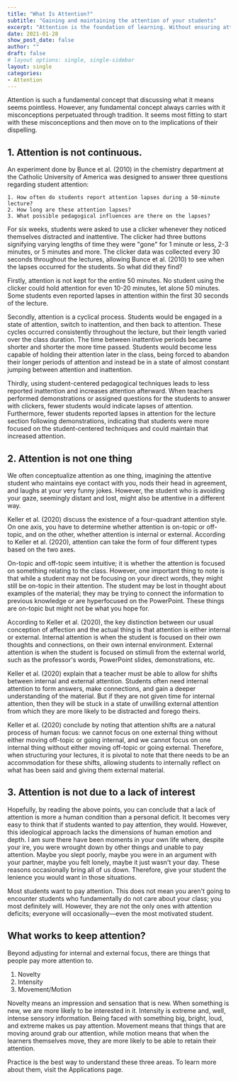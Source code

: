 ```yaml
---
title: "What Is Attention?"
subtitle: "Gaining and maintaining the attention of your students"
excerpt: "Attention is the foundation of learning. Without ensuring attention from your students, there can be no learning and no acquisition of knowledge. Attention is mainly determined by framing the information rather than the information itself. Through the use of novelty, intensity, and movement/motion, your students will pay and maintain their attention on you."
date: 2021-01-28
show_post_date: false
author: ""
draft: false
# layout options: single, single-sidebar
layout: single
categories:
- Attention
---
```


Attention is such a fundamental concept that discussing what it means seems pointless. However, any fundamental concept always carries with it misconceptions perpetuated through tradition. It seems most fitting to start with these misconceptions and then move on to the implications of their dispelling. 


## 1. Attention is not continuous.

An experiment done by Bunce et al. (2010) in the chemistry department at the Catholic University of America was designed to answer three questions regarding student attention: 

    1. How often do students report attention lapses during a 50-minute lecture?
    2. How long are these attention lapses?
    3. What possible pedagogical influences are there on the lapses?

For six weeks, students were asked to use a clicker whenever they noticed themselves distracted and inattentive. The clicker had three buttons signifying varying lengths of time they were "gone" for 1 minute or less, 2-3 minutes, or 5 minutes and more. The clicker data was collected every 30 seconds throughout the lectures, allowing Bunce et al. (2010) to see when the lapses occurred for the students. So what did they find?

Firstly, attention is not kept for the entire 50 minutes. No student using the clicker could hold attention for even 10-20 minutes, let alone 50 minutes. Some students even reported lapses in attention within the first 30 seconds of the lecture. 

Secondly, attention is a cyclical process. Students would be engaged in a state of attention, switch to inattention, and then back to attention. These cycles occurred consistently throughout the lecture, but their length varied over the class duration. The time between inattentive periods became shorter and shorter the more time passed. Students would become less capable of holding their attention later in the class, being forced to abandon their longer periods of attention and instead be in a state of almost constant jumping between attention and inattention. 

Thirdly, using student-centered pedagogical techniques leads to less reported inattention and increases attention afterward. When teachers performed demonstrations or assigned questions for the students to answer with clickers, fewer students would indicate lapses of attention. Furthermore, fewer students reported lapses in attention for the lecture section following demonstrations, indicating that students were more focused on the student-centered techniques and could maintain that increased attention. 


## 2. Attention is not one thing 

We often conceptualize attention as one thing, imagining the attentive student who maintains eye contact with you, nods their head in agreement, and laughs at your very funny jokes. However, the student who is avoiding your gaze, seemingly distant and lost, might also be attentive in a different way. 

Keller et al. (2020) discuss the existence of a four-quadrant attention style. On one axis, you have to determine whether attention is on-topic or off-topic, and on the other, whether attention is internal or external. According to Keller et al. (2020), attention can take the form of four different types based on the two axes. 

On-topic and off-topic seem intuitive; it is whether the attention is focused on something relating to the class. However, one important thing to note is that while a student may not be focusing on your direct words, they might still be on-topic in their attention. The student may be lost in thought about examples of the material; they may be trying to connect the information to previous knowledge or are hyperfocused on the PowerPoint. These things are on-topic but might not be what you hope for. 

According to Keller et al. (2020), the key distinction between our usual conception of affection and the actual thing is that attention is either internal or external. Internal attention is when the student is focused on their own thoughts and connections, on their own internal environment. External attention is when the student is focused on stimuli from the external world, such as the professor's words, PowerPoint slides, demonstrations, etc. 

Keller et al. (2020) explain that a teacher must be able to allow for shifts between internal and external attention. Students often need internal attention to form answers, make connections, and gain a deeper understanding of the material. But if they are not given time for internal attention, then they will be stuck in a state of unwilling external attention from which they are more likely to be distracted and forego theirs. 

Keller et al. (2020) conclude by noting that attention shifts are a natural process of human focus: we cannot focus on one external thing without either moving off-topic or going internal, and we cannot focus on one internal thing without either moving off-topic or going external. Therefore, when structuring your lectures, it is pivotal to note that there needs to be an accommodation for these shifts, allowing students to internally reflect on what has been said and giving them external material. 


## 3. Attention is not due to a lack of interest

Hopefully, by reading the above points, you can conclude that a lack of attention is more a human condition than a personal deficit. It becomes very easy to think that if students wanted to pay attention, they would. However, this ideological approach lacks the dimensions of human emotion and depth. I am sure there have been moments in your own life where, despite your ire, you were wrought down by other things and unable to pay attention. Maybe you slept poorly, maybe you were in an argument with your partner, maybe you felt lonely, maybe it just wasn't your day. These reasons occasionally bring all of us down. Therefore, give your student the lenience you would want in those situations.

Most students want to pay attention. This does not mean you aren't going to encounter students who fundamentally do not care about your class; you most definitely will. However, they are not the only ones with attention deficits; everyone will occasionally—even the most motivated student.  


## What works to keep attention?

Beyond adjusting for internal and external focus, there are things that people pay more attention to. 
  
  1. Novelty
  2. Intensity
  3. Movement/Motion 
  
Novelty means an impression and sensation that is new. When something is new, we are more likely to be interested in it. Intensity is extreme and, well, intense sensory information. Being faced with something big, bright, loud, and extreme makes us pay attention. Movement means that things that are moving around grab our attention, while motion means that when the learners themselves move, they are more likely to be able to retain their attention.

Practice is the best way to understand these three areas. To learn more about them, visit the Applications page. 
